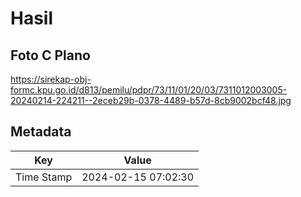 # Hasil

## Foto C Plano

https://sirekap-obj-formc.kpu.go.id/d813/pemilu/pdpr/73/11/01/20/03/7311012003005-20240214-224211--2eceb29b-0378-4489-b57d-8cb9002bcf48.jpg


## Metadata

| Key        | Value               |
| ---------- | ------------------- |
| Time Stamp | 2024-02-15 07:02:30 |



